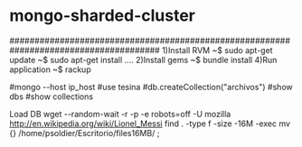 # mongo-sharded-cluster

######################################################################################
1)Install RVM
  ~$  sudo apt-get update
  ~$  sudo apt-get install ....
2)Install gems
  ~$  bundle install
4)Run application
  ~$ rackup


#mongo --host ip_host
#use tesina
#db.createCollection("archivos")
#show dbs
#show collections


Load DB
wget --random-wait -r -p -e robots=off -U mozilla http://en.wikipedia.org/wiki/Lionel_Messi
find . -type f -size -16M -exec mv {} /home/psoldier/Escritorio/files16MB/ \;